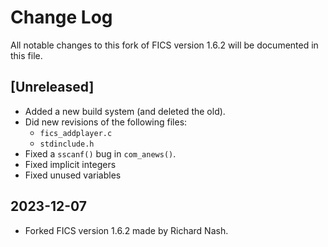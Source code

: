 # Change Log #

All notable changes to this fork of FICS version 1.6.2 will be
documented in this file.

## [Unreleased] ##
- Added a new build system (and deleted the old).
- Did new revisions of the following files:
  - `fics_addplayer.c`
  - `stdinclude.h`
- Fixed a `sscanf()` bug in `com_anews()`.
- Fixed implicit integers
- Fixed unused variables

## 2023-12-07 ##
- Forked FICS version 1.6.2 made by Richard Nash.
